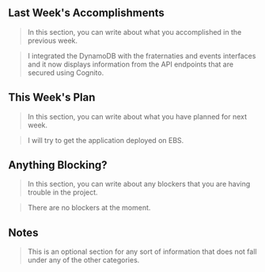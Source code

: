 ## Last Week's Accomplishments

> In this section, you can write about what you accomplished in the previous week.

> I integrated the DynamoDB with the fraternaties and events interfaces and it now displays information from the API endpoints that are secured using Cognito.

## This Week's Plan

> In this section, you can write about what you have planned for next week.

> I will try to get the application deployed on EBS.

## Anything Blocking?

> In this section, you can write about any blockers that you are having trouble in the project.

> There are no blockers at the moment.

## Notes

> This is an optional section for any sort of information that does not fall under any of the other categories.
